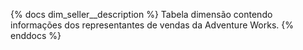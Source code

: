 {% docs dim_seller__description %}
Tabela dimensão contendo informações dos representantes de vendas da Adventure Works.
{% enddocs %}

